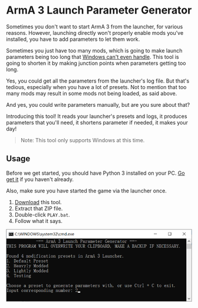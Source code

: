 # ArmA 3 Launch Parameter Generator
Sometimes you don't want to start ArmA 3 from the launcher, for various reasons. However, launching directly won't properly enable mods you've installed, you have to add parameters to let them work.

Sometimes you just have too many mods, which is going to make launch parameters being too long that [Windows can't even handle](https://docs.microsoft.com/en-us/troubleshoot/windows-client/shell-experience/command-line-string-limitation). This tool is going to shorten it by making junction points when parameters getting too long.

Yes, you could get all the parameters from the launcher's log file. But that's tedious, especially when you have a lot of presets. Not to mention that too many mods may result in some mods not being loaded, as said above.

And yes, you could write parameters manually, but are you sure about that?

Introducing this tool! It reads your launcher's presets and logs, it produces parameters that you'll need, it shortens parameter if needed, it makes your day!

> Note: This tool only supports Windows at this time.

## Usage
Before we get started, you should have Python 3 installed on your PC. [Go get it](https://www.python.org/downloads/) if you haven't already.

Also, make sure you have started the game via the launcher once.

1. [Download](https://github.com/Paranoid-AF/arma3-param-gen/archive/refs/heads/master.zip) this tool.
2. Extract that ZIP file.
3. Double-click `PLAY.bat`.
4. Follow what it says.

![Screenshot](https://github.com/Paranoid-AF/arma3-param-gen/raw/master/screenshot.png)
